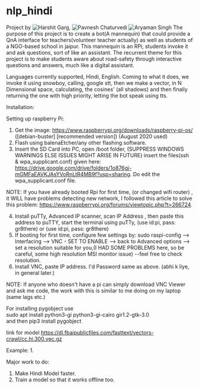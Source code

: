 # nlp_hindi
Project by ![Harshit Garg](https://www.linkedin.com/in/harshitgrg/), ![Pavnesh Chaturvedi]() ![Aryaman Singh]()
The purpose of this project is to create a bot(A mannequin) that could provide a QnA interface for teachers(volunteer teacher actually) as well as students of a NGO-based school in jaipur. This mannequin is an RPi, students invoke it and ask questions, sort of like an assistant.
The recurrent theme for this project is to make students aware about road-safety through interactive questions and answers, much like a digital assistant.

Languages currently supported, Hindi, English. 
Coming to what it does, we invoke it using snowboy, calling, google stt, then we make a vector, in N Dimensional space, calculating, the cosines' (all shadows) and then finally returning the one with high priority, letting the bot speak using tts.

Installation:

Setting up raspberry Pi:
1. Get the image:
https://www.raspberrypi.org/downloads/raspberry-pi-os/ ([debian-buster] [recommended version])
  (August 2020 used)
2. Flash using balenaEtcher/any other flashing software.
3. Insert the SD Card into PC, open /boot folder, (SUPPRESS WINDOWS WARNINGS ELSE ISSUES MIGHT ARISE IN FUTURE) insert the files(ssh & wpa_supplicant.conf)  given here: https://drive.google.com/drive/folders/1o876gj-mGMFaEAVKJAsYVoRnLtR4MB9f?usp=sharing. Do edit the wpa_supplicant.conf file.

NOTE:
  If you have already booted Rpi for first time, (or changed wifi router) , it WILL have problems detecting new network, I followed this article to solve this problem:
  https://www.raspberrypi.org/forums/viewtopic.php?t=266724.

4. Install puTTy, Advanced IP scanner, scan IP Address , then paste this address to puTTY, start the terminal using puTTy, (use id:pi, pass: gr8there) or (use id:pi, pass: gr8there)
5. If booting for first time, configure few settings by:
sudo raspi-config  --> Interfacing --> VNC - SET TO ENABLE --> back to Advanced options --> set a resolution suitable for you,(I HAD SOME PROBLEMS here, so be careful,  some high resolution MSI monitor issue) --feel free to check resolution.
6. Install VNC, paste IP address. I'd Password same as above. (abhi k liye, in general later.)

NOTE:
If anyone who doesn't have a pi can simply download VNC Viewer and ask me code, the work with this is similar to me doing on my laptop (same lags etc.)

For installing pygobject use \
 sudo apt install python3-gi python3-gi-cairo gir1.2-gtk-3.0 \
 and then pip3 install pygobject


link for model https://dl.fbaipublicfiles.com/fasttext/vectors-crawl/cc.hi.300.vec.gz

Example:
1. 

Major work to do:
1. Make Hindi Model faster.
2. Train a model so that it works offline too.
